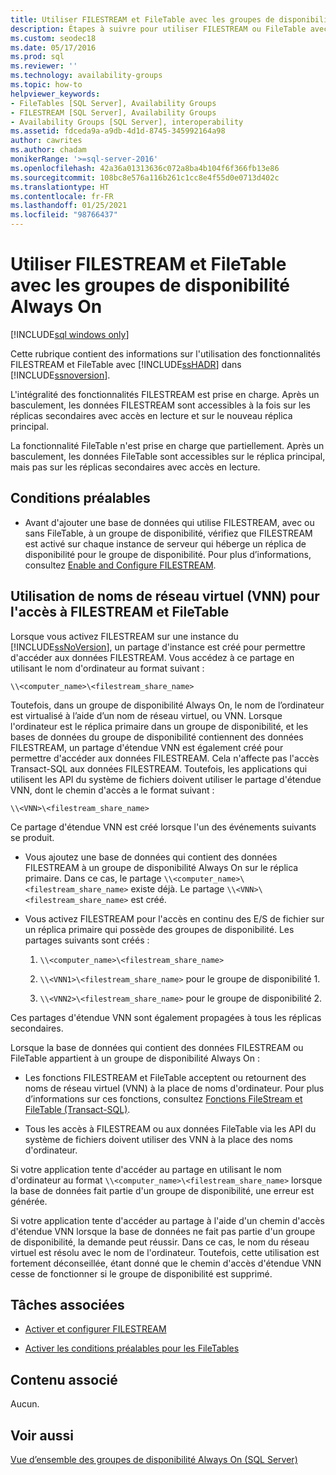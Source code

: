 ```yaml
---
title: Utiliser FILESTREAM et FileTable avec les groupes de disponibilité
description: Étapes à suivre pour utiliser FILESTREAM ou FileTable avec des bases de données membres d’un groupe de disponibilité Always On.
ms.custom: seodec18
ms.date: 05/17/2016
ms.prod: sql
ms.reviewer: ''
ms.technology: availability-groups
ms.topic: how-to
helpviewer_keywords:
- FileTables [SQL Server], Availability Groups
- FILESTREAM [SQL Server], Availability Groups
- Availability Groups [SQL Server], interoperability
ms.assetid: fdceda9a-a9db-4d1d-8745-345992164a98
author: cawrites
ms.author: chadam
monikerRange: '>=sql-server-2016'
ms.openlocfilehash: 42a36a01313636c072a8ba4b104f6f366fb13e86
ms.sourcegitcommit: 108bc8e576a116b261c1cc8e4f55d0e0713d402c
ms.translationtype: HT
ms.contentlocale: fr-FR
ms.lasthandoff: 01/25/2021
ms.locfileid: "98766437"
---
```

# <a name="use-filestream-and-filetable-with-always-on-availability-groups"></a>Utiliser FILESTREAM et FileTable avec les groupes de disponibilité Always On

[!INCLUDE[sql windows only](../../../includes/applies-to-version/sql-windows-only.md)]

  Cette rubrique contient des informations sur l'utilisation des fonctionnalités FILESTREAM et FileTable avec [!INCLUDE[ssHADR](../../../includes/sshadr-md.md)] dans [!INCLUDE[ssnoversion](../../../includes/ssnoversion-md.md)].  
  
 L'intégralité des fonctionnalités FILESTREAM est prise en charge. Après un basculement, les données FILESTREAM sont accessibles à la fois sur les réplicas secondaires avec accès en lecture et sur le nouveau réplica principal.  
  
 La fonctionnalité FileTable n'est prise en charge que partiellement. Après un basculement, les données FileTable sont accessibles sur le réplica principal, mais pas sur les réplicas secondaires avec accès en lecture.  
  
##  <a name="prerequisites"></a><a name="Prerequisites"></a> Conditions préalables  
  
-   Avant d'ajouter une base de données qui utilise FILESTREAM, avec ou sans FileTable, à un groupe de disponibilité, vérifiez que FILESTREAM est activé sur chaque instance de serveur qui héberge un réplica de disponibilité pour le groupe de disponibilité. Pour plus d’informations, consultez [Enable and Configure FILESTREAM](../../../relational-databases/blob/enable-and-configure-filestream.md).  
  
##  <a name="using-virtual-network-names-vnns-for-filestream-and-filetable-access"></a><a name="vnn"></a> Utilisation de noms de réseau virtuel (VNN) pour l'accès à FILESTREAM et FileTable  
 Lorsque vous activez FILESTREAM sur une instance du [!INCLUDE[ssNoVersion](../../../includes/ssnoversion-md.md)], un partage d'instance est créé pour permettre d'accéder aux données FILESTREAM. Vous accédez à ce partage en utilisant le nom d'ordinateur au format suivant :  
  
 `\\<computer_name>\<filestream_share_name>`  
  
 Toutefois, dans un groupe de disponibilité Always On, le nom de l’ordinateur est virtualisé à l’aide d’un nom de réseau virtuel, ou VNN. Lorsque l'ordinateur est le réplica primaire dans un groupe de disponibilité, et les bases de données du groupe de disponibilité contiennent des données FILESTREAM, un partage d'étendue VNN est également créé pour permettre d'accéder aux données FILESTREAM. Cela n'affecte pas l'accès Transact-SQL aux données FILESTREAM. Toutefois, les applications qui utilisent les API du système de fichiers doivent utiliser le partage d'étendue VNN, dont le chemin d'accès a le format suivant :  
  
 `\\<VNN>\<filestream_share_name>`  
  
 Ce partage d'étendue VNN est créé lorsque l'un des événements suivants se produit.  
  
-   Vous ajoutez une base de données qui contient des données FILESTREAM à un groupe de disponibilité Always On sur le réplica primaire. Dans ce cas, le partage `\\<computer_name>\<filestream_share_name>` existe déjà. Le partage `\\<VNN>\<filestream_share_name>` est créé.  
  
-   Vous activez FILESTREAM pour l'accès en continu des E/S de fichier sur un réplica primaire qui possède des groupes de disponibilité. Les partages suivants sont créés :  
  
    1.  `\\<computer_name>\<filestream_share_name>`  
  
    2.  `\\<VNN1>\<filestream_share_name>` pour le groupe de disponibilité 1.  
  
    3.  `\\<VNN2>\<filestream_share_name>` pour le groupe de disponibilité 2.  
  
 Ces partages d'étendue VNN sont également propagées à tous les réplicas secondaires.  
  
 Lorsque la base de données qui contient des données FILESTREAM ou FileTable appartient à un groupe de disponibilité Always On :  
  
-   Les fonctions FILESTREAM et FileTable acceptent ou retournent des noms de réseau virtuel (VNN) à la place de noms d'ordinateur. Pour plus d’informations sur ces fonctions, consultez [Fonctions FileStream et FileTable &#40;Transact-SQL&#41;](../../../relational-databases/system-functions/filestream-and-filetable-functions-transact-sql.md).  
  
-   Tous les accès à FILESTREAM ou aux données FileTable via les API du système de fichiers doivent utiliser des VNN à la place des noms d'ordinateur.  
  
 Si votre application tente d'accéder au partage en utilisant le nom d'ordinateur au format `\\<computer_name>\<filestream_share_name>` lorsque la base de données fait partie d'un groupe de disponibilité, une erreur est générée.  
  
 Si votre application tente d'accéder au partage à l'aide d'un chemin d'accès d'étendue VNN lorsque la base de données ne fait pas partie d'un groupe de disponibilité, la demande peut réussir. Dans ce cas, le nom du réseau virtuel est résolu avec le nom de l'ordinateur. Toutefois, cette utilisation est fortement déconseillée, étant donné que le chemin d'accès d'étendue VNN cesse de fonctionner si le groupe de disponibilité est supprimé.  
  
##  <a name="related-tasks"></a><a name="RelatedTasks"></a> Tâches associées  
  
-   [Activer et configurer FILESTREAM](../../../relational-databases/blob/enable-and-configure-filestream.md)  
  
-   [Activer les conditions préalables pour les FileTables](../../../relational-databases/blob/enable-the-prerequisites-for-filetable.md)  
  
##  <a name="related-content"></a><a name="RelatedContent"></a> Contenu associé  
 Aucun.  
  
## <a name="see-also"></a>Voir aussi  
 [Vue d’ensemble des groupes de disponibilité Always On (SQL Server)](../../../database-engine/availability-groups/windows/overview-of-always-on-availability-groups-sql-server.md)  
  
  
